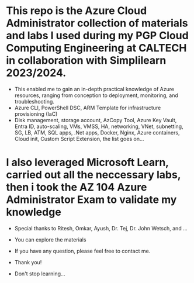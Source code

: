 # This repo is the Azure Cloud Administrator collection of materials and labs I used during my PGP Cloud Computing Engineering at CALTECH in collaboration with Simplilearn 2023/2024.

- This enabled me to gain an in-depth practical knowledge of Azure resources, ranging from conception to deployment, monitoring, and troubleshooting.
- Azure CLI, PowerShell DSC, ARM Template for infrastructure provisioning (IaC)
- Disk management, storage account, AzCopy Tool, Azure Key Vault, Entra ID, auto-scaling, VMs, VMSS, HA, networking, VNet, subnetting, SG, LB, ATM, SQL apps, .Net apps, Docker, Nginx, Azure containers, Cloud init, Custom Script Extension, the list goes on...

# I also leveraged Microsoft Learn, carried out all the neccessary labs, then i took the AZ 104 Azure Administrator Exam to validate my knowledge


- Special thanks to Ritesh, Omkar, Ayush, Dr. Tej, Dr. John Wetsch, and ...


- You can explore the materials

- If you have any question, please feel free to contact me.
- Thank you! 

- Don't stop learning...
